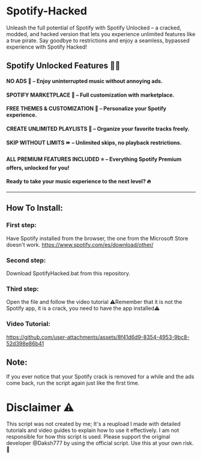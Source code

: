 # Spotify-Hacked
Unleash the full potential of Spotify with Spotify Unlocked – a cracked, modded, and hacked version that lets you experience unlimited features like a true pirate. Say goodbye to restrictions and enjoy a seamless, bypassed experience with Spotify Hacked!

## Spotify Unlocked Features 🎵🚀
#### NO ADS 🚫 – Enjoy uninterrupted music without annoying ads.
#### SPOTIFY MARKETPLACE 🛒 – Full customization with marketplace.
#### FREE THEMES & CUSTOMIZATION 🎨 – Personalize your Spotify experience.
#### CREATE UNLIMITED PLAYLISTS 📂 – Organize your favorite tracks freely.
#### SKIP WITHOUT LIMITS ⏩ – Unlimited skips, no playback restrictions.
#### ALL PREMIUM FEATURES INCLUDED ⭐ – Everything Spotify Premium offers, unlocked for you!
#### Ready to take your music experience to the next level? 🔥
- - - - - - - - - - - - - - - - - - - - - - - - - - - - - - - - - - - - - - - - - - - - - - -

## How To Install:

### First step: 
Have Spotify installed from the browser, the one from the Microsoft Store doesn't work.
https://www.spotify.com/es/download/other/

### Second step:
Download SpotifyHacked.bat from this repository.

### Third step:
Open the file and follow the video tutorial
⚠️Remember that it is not the Spotify app, it is a crack, you need to have the app installed⚠️

### Video Tutorial:

https://github.com/user-attachments/assets/8f41d6d9-8354-4953-9bc8-52d398e86b41

## Note: 
If you ever notice that your Spotify crack is removed for a while and the ads come back, run the script again just like the first time.

# Disclaimer ⚠️
This script was not created by me; It's a reupload I made with detailed tutorials and video guides to explain how to use it effectively.
I am not responsible for how this script is used. Please support the original developer @Daksh777 by using the official script. Use this at your own risk. 🚨

